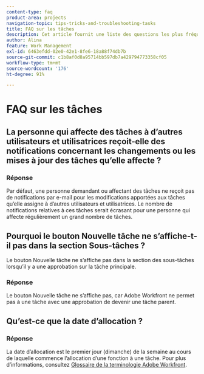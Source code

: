 ```yaml
---
content-type: faq
product-area: projects
navigation-topic: tips-tricks-and-troubleshooting-tasks
title: FAQ sur les tâches
description: Cet article fournit une liste des questions les plus fréquemment posées sur les tâches dans Adobe Workfront.
author: Alina
feature: Work Management
exl-id: 6463efdd-02e0-42e1-8fe6-18a88f74db7b
source-git-commit: c1b8af0d8a95714bb597db7a429794773358cf05
workflow-type: tm+mt
source-wordcount: '176'
ht-degree: 91%

---
```


# FAQ sur les tâches

## La personne qui affecte des tâches à d’autres utilisateurs et utilisatrices reçoit-elle des notifications concernant les changements ou les mises à jour des tâches qu’elle affecte ?

### Réponse

Par défaut, une personne demandant ou affectant des tâches ne reçoit pas de notifications par e-mail pour les modifications apportées aux tâches qu’elle assigne à d’autres utilisateurs et utilisatrices. Le nombre de notifications relatives à ces tâches serait écrasant pour une personne qui affecte régulièrement un grand nombre de tâches.

## Pourquoi le bouton Nouvelle tâche ne s’affiche-t-il pas dans la section Sous-tâches ?

Le bouton Nouvelle tâche ne s’affiche pas dans la section des sous-tâches lorsqu’il y a une approbation sur la tâche principale.

### Réponse

Le bouton Nouvelle tâche ne s’affiche pas, car Adobe Workfront ne permet pas à une tâche avec une approbation de devenir une tâche parent.

## Qu’est-ce que la date d’allocation ?

### Réponse

La date d’allocation est le premier jour (dimanche) de la semaine au cours de laquelle commence l’allocation d’une fonction à une tâche. Pour plus d’informations, consultez [Glossaire de la terminologie Adobe Workfront](../../../workfront-basics/navigate-workfront/workfront-navigation/workfront-terminology-glossary.md).
